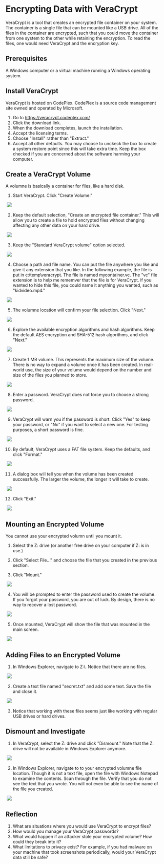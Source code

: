 Encrypting Data with VeraCrypt
================================

VeraCrypt is a tool that creates an encrypted file container on your system. The container is a single file that can be mounted like a USB drive. All of the files in the container are encrypted, such that you could move the container from one system to the other while retaining the encryption. To read the files, one would need VeraCrypt and the encryption key.

Prerequisites
-----------------------
A Windows computer or a virtual machine running a Windows operating system.

Install VeraCrypt
---------------------------
VeraCrypt is hosted on CodePlex. CodePlex is a source code management site owned and operated by Microsoft.

1. Go to https://veracrypt.codeplex.com/
2. Click the download link.
3. When the download completes, launch the installation.
4. Accept the licensing terms.
5. Choose "Install" rather than "Extract."
6. Accept all other defaults. You may choose to unckeck the box to create a system restore point since this will take extra time. Keep the box checked if you are concerned about the software harming your computer.

Create a VeraCrypt Volume
-------------------------------
A volumne is basically a container for files, like a hard disk. 

1. Start VeraCrypt. Click "Create Volume."

&nbsp;![](create-volume-1.png)

2. Keep the default selection, "Create an encrypted file container." This will allow you to create a file to hold encrypted files without changing affecting any other data on your hard drive.

&nbsp;![](create-volume-2.png)

3. Keep the "Standard VeraCrypt volume" option selected.

&nbsp;![](create-volume-3.png)

4. Choose a path and file name. You can put the file anywhere you like and give it any extension that you like. In the following example, the file is put in c:\\temp\\veracrypt. The file is named mycontainer.vc. The "vc" file extension is to help me rememver that the file is for VeraCrypt. If you wanted to hide this file, you could name it anything you wanted, such as "kidvideo.mp4."

&nbsp;![](create-volume-4.png)

5. The volumne location will confirm your file selection. Click "Next."

&nbsp;![](create-volume-5.png)

6. Explore the available encryption algorithms and hash algorithms. Keep the default AES encryption and SHA-512 hash algorithms, and click "Next."

&nbsp;![](create-volume-6.png)

7. Create 1 MB volume. This represents the maximum size of the volume. There is no way to expand a volume once it has been created. In real-world use, the size of your volume would depend on the number and size of the files you planned to store.

&nbsp;![](create-volume-7.png)

8. Enter a password. VeraCrypt does not force you to choose a strong password.

&nbsp;![](create-volume-8.png)

9. VeraCrypt will warn you if the password is short. Click "Yes" to keep your password, or "No" if you want to select a new one. For testing purposes, a short password is fine.

&nbsp;![](create-volume-9.png)

10. By default, VeraCrypt uses a FAT file system. Keep the defaults, and click "Format."

&nbsp;![](create-volume-10.png)

11. A dialog box will tell you when the volume has been created successfully. The larger the volume, the longer it will take to create.

&nbsp;![](create-volume-11.png)

12. Click "Exit."

&nbsp;![](create-volume-12.png)


Mounting an Encrypted Volume
----------------------------------

You cannot use your encrypted volumn until you mount it.

1. Select the Z: drive (or another free drive on your computer if Z: is in use.)

2. Click "Select File..." and choose the file that you created in the previous section.

3. Click "Mount."

&nbsp;![](mount-1.png)

4. You will be prompted to enter the password used to create the volume. If you forgot your password, you are out of luck. By design, there is no way to recover a lost password.

&nbsp;![](mount-2.png)

5. Once mounted, VeraCrypt will show the file that was mounted in the main screen.

&nbsp;![](mount-3.png)

Adding Files to an Encrypted Volume
--------------------------------------
1. In Windows Explorer, navigate to Z:\\. Notice that there are no files.

&nbsp;![](explorer-empty.png)

2. Create a text file named "secret.txt" and add some text. Save the file and close it.

&nbsp;![](explorer-file.png)

3. Notice that working with these files seems just like working with regular USB drives or hard drives. 

Dismount and Investigate
---------------------------
1. In VeraCrypt, select the Z: drive and click "Dismount." Note that the Z: drive will not be available in Windows Explorer anymore.

&nbsp;![](dismount.png)

2. In Windows Explorer, navigate to to your encrypted volumne file location. Though it is not a text file, open the file with Windows Notepad to examine the contents. Scan through the file. Verify that you do not see the text that you wrote. You will not even be able to see the name of the file you created.

&nbsp;![](encrypted-file-view.png)

Reflection
------------------------------
1. What are situations where you would use VeraCrypt to encrypt files?
2. How would you manage your VeraCrypt passwords?
3. What would happen if an attacker stole your encrypted volume? How could they break into it?
4. What limitations to privacy exist? For example, if you had malware on your machine that took screenshots periodically, would your VeraCrypt data still be safe?